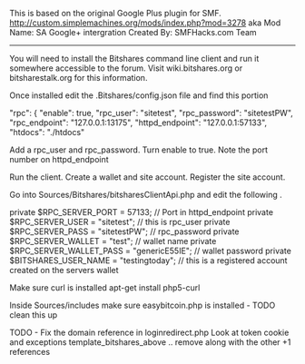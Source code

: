 This is based on the original Google Plus plugin for SMF.
http://custom.simplemachines.org/mods/index.php?mod=3278
aka 
Mod Name: SA Google+ intergration
Created By: SMFHacks.com Team 

------

You will need to install the Bitshares command line client and run it somewhere accessible to the forum.
Visit wiki.bitshares.org or bitsharestalk.org for this information.

Once installed edit the .Bitshares/config.json file and find this portion

  "rpc": {
    "enable": true,
    "rpc_user": "sitetest",
    "rpc_password": "sitetestPW",
    "rpc_endpoint": "127.0.0.1:13175",
    "httpd_endpoint": "127.0.0.1:57133",
    "htdocs": "./htdocs"

Add a rpc_user and rpc_password.  Turn enable to true.  Note the port number on httpd_endpoint

Run the client. Create a wallet and site account. Register the site account.


Go into Sources/Bitshares/bitsharesClientApi.php and edit the following .  


private $RPC_SERVER_PORT = 57133; // Port in httpd_endpoint
private $RPC_SERVER_USER = "sitetest"; // this is rpc_user
private $RPC_SERVER_PASS = "sitetestPW"; // rpc_password
private $RPC_SERVER_WALLET = "test"; // wallet name
private $RPC_SERVER_WALLET_PASS = "genericE55IE"; // wallet password
private $BITSHARES_USER_NAME = "testingtoday"; // this is a registered account created on the servers wallet

Make sure curl is installed 
apt-get install php5-curl

Inside Sources/includes make sure easybitcoin.php is installed - TODO clean this up


TODO -
Fix the domain reference in loginredirect.php
Look at token cookie and exceptions
template_bitshares_above .. remove along with the other +1 references